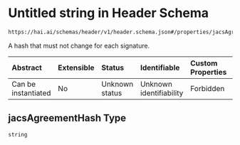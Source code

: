 # Untitled string in Header Schema

```txt
https://hai.ai/schemas/header/v1/header.schema.json#/properties/jacsAgreementHash
```

A hash that must not change for each signature.

| Abstract            | Extensible | Status         | Identifiable            | Custom Properties | Additional Properties | Access Restrictions | Defined In                                                                            |
| :------------------ | :--------- | :------------- | :---------------------- | :---------------- | :-------------------- | :------------------ | :------------------------------------------------------------------------------------ |
| Can be instantiated | No         | Unknown status | Unknown identifiability | Forbidden         | Allowed               | none                | [header.schema.json\*](../../out/header/v1/header.schema.json "open original schema") |

## jacsAgreementHash Type

`string`
